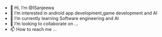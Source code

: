 - 👋 Hi, I’m @ISanjeewa
- 👀 I’m interested in android app development,game development and AI
- 🌱 I’m currently learning Software engineering and AI
- 💞️ I’m looking to collaborate on ...
- 📫 How to reach me ...

<!---
ISanjeewa/ISanjeewa is a ✨ special ✨ repository because its `README.md` (this file) appears on your GitHub profile.
You can click the Preview link to take a look at your changes.
--->
